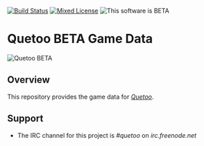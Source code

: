 [![Build Status](http://ci.quetoo.org/buildStatus/icon?job=Quetoo-Linux-x86_64)](http://ci.quetoo.org/job/Quetoo-Linux-x86_64/)
[![Mixed License](https://img.shields.io/badge/license-Mixed%20License-yellowgreen.svg)](http://quetoo.org/books/documentation/licensing)
![This software is BETA](https://img.shields.io/badge/development_stage-BETA-yellowgreen.svg)

# Quetoo BETA Game Data

![Quetoo BETA](http://farm8.staticflickr.com/7052/6840396962_e01802d3f9_c.jpg)

## Overview

This repository provides the game data for [_Quetoo_](https://github.com/jdolan/quetoo).

## Support
 * The IRC channel for this project is *#quetoo* on *irc.freenode.net*
